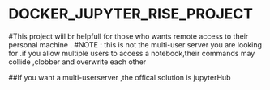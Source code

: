 # DOCKER_JUPYTER_RISE_PROJECT
#This project wiil br helpfull for those who wants remote access to their personal machine .
#NOTE : this is not the multi-user server you are looking for .if you allow multiple users to access a    notebook,their commands may collide ,clobber and overwrite each other 

##If you want a multi-userserver ,the offical solution is jupyterHub


